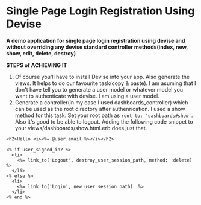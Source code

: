 # Single Page Login Registration Using Devise

**A demo application for single page login registration using devise and without overriding any devise standard controller methods(index, new, show, edit, delete, destroy)**

**STEPS of ACHIEVING IT**
1. Of course you'll have to install Devise into your app. Also generate the views. It helps to do our favourite task(copy & paste). I am asuming that I don't have tell you to generate a user model or whatever model you want to authenticate with devise. I am using a user model.
1. Generate a controller(in my case I used dashboards_controller) which can be used as the root directory after authenrication. I used a show method for this task. Set your root path as `root to: 'dashboards#show'`. Also it's good to be able to logout. Adding the following code snippet to your views/dashboards/show.html.erb does just that.
```
<h2>Hello <i><%= @user.email %></i></h2>

<% if user_signed_in? %>
  <li>
    <%= link_to('Logout', destroy_user_session_path, method: :delete) %>
  </li>
<% else %>
  <li>
    <%= link_to('Login', new_user_session_path)  %>
  </li>
<% end %>
```
